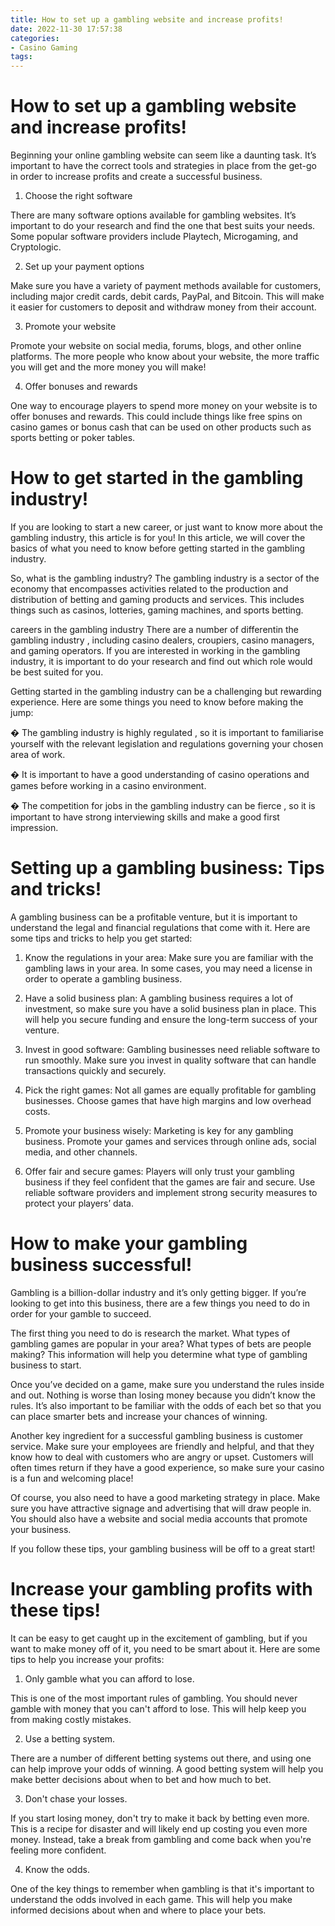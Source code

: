 ```yaml
---
title: How to set up a gambling website and increase profits!
date: 2022-11-30 17:57:38
categories:
- Casino Gaming
tags:
---
```



#  How to set up a gambling website and increase profits!

Beginning your online gambling website can seem like a daunting task. It’s important to have the correct tools and strategies in place from the get-go in order to increase profits and create a successful business.

1. Choose the right software

There are many software options available for gambling websites. It’s important to do your research and find the one that best suits your needs. Some popular software providers include Playtech, Microgaming, and Cryptologic.

2. Set up your payment options

Make sure you have a variety of payment methods available for customers, including major credit cards, debit cards, PayPal, and Bitcoin. This will make it easier for customers to deposit and withdraw money from their account.

3. Promote your website

Promote your website on social media, forums, blogs, and other online platforms. The more people who know about your website, the more traffic you will get and the more money you will make!

4. Offer bonuses and rewards

One way to encourage players to spend more money on your website is to offer bonuses and rewards. This could include things like free spins on casino games or bonus cash that can be used on other products such as sports betting or poker tables.

#  How to get started in the gambling industry!

If you are looking to start a new career, or just want to know more about the gambling industry, this article is for you! In this article, we will cover the basics of what you need to know before getting started in the gambling industry.

So, what is the gambling industry? The gambling industry is a sector of the economy that encompasses activities related to the production and distribution of betting and gaming products and services. This includes things such as casinos, lotteries, gaming machines, and sports betting.

 careers in the gambling industry There are a number of differentin the gambling industry , including casino dealers, croupiers, casino managers, and gaming operators. If you are interested in working in the gambling industry, it is important to do your research and find out which role would be best suited for you.

Getting started in the gambling industry can be a challenging but rewarding experience. Here are some things you need to know before making the jump:

� The gambling industry is highly regulated , so it is important to familiarise yourself with the relevant legislation and regulations governing your chosen area of work.

� It is important to have a good understanding of casino operations and games before working in a casino environment.

� The competition for jobs in the gambling industry can be fierce , so it is important to have strong interviewing skills and make a good first impression.

#  Setting up a gambling business: Tips and tricks!

A gambling business can be a profitable venture, but it is important to understand the legal and financial regulations that come with it. Here are some tips and tricks to help you get started:

1. Know the regulations in your area: Make sure you are familiar with the gambling laws in your area. In some cases, you may need a license in order to operate a gambling business.

2. Have a solid business plan: A gambling business requires a lot of investment, so make sure you have a solid business plan in place. This will help you secure funding and ensure the long-term success of your venture.

3. Invest in good software: Gambling businesses need reliable software to run smoothly. Make sure you invest in quality software that can handle transactions quickly and securely.

4. Pick the right games: Not all games are equally profitable for gambling businesses. Choose games that have high margins and low overhead costs.

5. Promote your business wisely: Marketing is key for any gambling business. Promote your games and services through online ads, social media, and other channels.

6. Offer fair and secure games: Players will only trust your gambling business if they feel confident that the games are fair and secure. Use reliable software providers and implement strong security measures to protect your players’ data.

#  How to make your gambling business successful!

Gambling is a billion-dollar industry and it’s only getting bigger. If you’re looking to get into this business, there are a few things you need to do in order for your gamble to succeed.

The first thing you need to do is research the market. What types of gambling games are popular in your area? What types of bets are people making? This information will help you determine what type of gambling business to start.

Once you’ve decided on a game, make sure you understand the rules inside and out. Nothing is worse than losing money because you didn’t know the rules. It’s also important to be familiar with the odds of each bet so that you can place smarter bets and increase your chances of winning.

Another key ingredient for a successful gambling business is customer service. Make sure your employees are friendly and helpful, and that they know how to deal with customers who are angry or upset. Customers will often times return if they have a good experience, so make sure your casino is a fun and welcoming place!

Of course, you also need to have a good marketing strategy in place. Make sure you have attractive signage and advertising that will draw people in. You should also have a website and social media accounts that promote your business.

If you follow these tips, your gambling business will be off to a great start!

#  Increase your gambling profits with these tips!

It can be easy to get caught up in the excitement of gambling, but if you want to make money off of it, you need to be smart about it. Here are some tips to help you increase your profits:

1. Only gamble what you can afford to lose.

This is one of the most important rules of gambling. You should never gamble with money that you can't afford to lose. This will help keep you from making costly mistakes.

2. Use a betting system.

There are a number of different betting systems out there, and using one can help improve your odds of winning. A good betting system will help you make better decisions about when to bet and how much to bet.

3. Don't chase your losses.

If you start losing money, don't try to make it back by betting even more. This is a recipe for disaster and will likely end up costing you even more money. Instead, take a break from gambling and come back when you're feeling more confident.

4. Know the odds.

One of the key things to remember when gambling is that it's important to understand the odds involved in each game. This will help you make informed decisions about when and where to place your bets.
